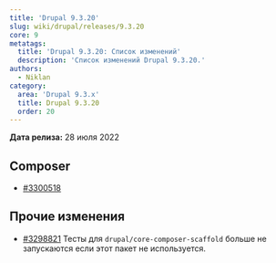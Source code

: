 ```yaml
---
title: 'Drupal 9.3.20'
slug: wiki/drupal/releases/9.3.20
core: 9
metatags:
  title: 'Drupal 9.3.20: Список изменений'
  description: 'Список изменений Drupal 9.3.20.'
authors:
  - Niklan
category:
  area: 'Drupal 9.3.x'
  title: Drupal 9.3.20
  order: 20
---
```


**Дата релиза:** 28 июля 2022

## Composer

- [#3300518](https://www.drupal.org/node/3300518) 

## Прочие изменения

- [#3298821](https://www.drupal.org/node/3298821) Тесты для `drupal/core-composer-scaffold`
  больше не запускаются если этот пакет не используется.